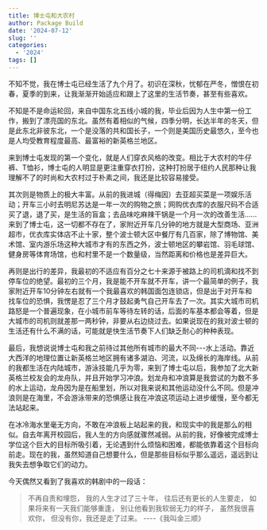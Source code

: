 ```yaml
---
title: 博士屯和大农村
author: Package Build
date: '2024-07-12'
slug: ''
categories:
  - '2024'
tags: []
---
```


不知不觉，我在博士屯已经生活了九个月了。初识在深秋，忧郁在严冬，憎恨在初春，夏季的到来，让我渐渐开始适应和跟上了这里的生活节奏，甚至有些喜欢。

不知是不是命运轮回，来自中国东北五线小城的我，毕业后因为人生中第一份工作，搬到了漂亮国的东北。虽然有着相似的气候，四季分明，长达半年的冬天，但是此东北非彼东北，一个是没落的共和国长子，一个则是美国历史最悠久，至今也是人均受教育程度最高、最富裕的新英格兰地区。

来到博士屯发现的第一个变化，就是人们穿衣风格的改变。相比于大农村的牛仔裤、T恤衫，博士屯的人明显是更注重穿衣打扮，这种打扮居于纽约人民那种让我理解不了的时尚和大农村过于朴素之间，我还是比较容易接受。

其次则是物质上的极大丰富。从前的我进城（得梅因）去亚超买菜是一项娱乐活动；开车三小时去明尼苏达是一年一次的购物之旅；网购优衣库的衣服尺码不合适买了退，退了买，是生活的盲盒；去品味吃麻辣干锅是一个月一次的改善生活......来到了博士屯，这一切都不存在了，家附近开车几分钟的地方就是大型商场、亚洲超市，优衣库实体店不止十家，整个波士顿大区中餐厅有几百家，除了博物馆、美术馆、室内游乐场这种大城市才有的东西之外，波士顿地区的攀岩馆、羽毛球馆、健身房等体育场馆，也和村里不是一个数量级，当然距离和价格也是差异巨大。

再则是出行的差异，我最初的不适应有百分之七十来源于被路上的司机滴和找不到停车位的绝望。最初的三个月，我是能不开车就不开车，讲一个最简单的例子，我家附近开车10分钟左右就有一个我最喜欢的韩国面包连锁店，但是出于对开车和找车位的恐惧，我愣是忍了三个月才鼓起勇气自己开车去了一次。其实大城市司机路怒是一个普遍现象，在小城市前车等待左转的话，后面的车基本都会等着，但是大城市的司机则就差那一两秒钟，非要从右边绕过去。如果说现在的我对波士顿的生活还有什么不满的话，可能就是快生活节奏下人们缺乏耐心的种种表现。

最后，我想说说博士屯和我之前待过其他所有城市的最大不同---水上活动。靠近大西洋的地理位置让新英格兰地区拥有诸多湖泊、河流，以及绵长的海岸线。从前的我都生活在内陆城市，游泳技能几乎为零，来到了博士屯以后，我参加了北大新英格兰校友会的龙舟队，并且开始学习冲浪。划龙舟和冲浪算是我尝试的为数不多的水上运动，龙舟因为是在船里划，所以对我来说和其他运动没什么不同。但是冲浪则是在海里，不会游泳带来的恐惧感让我在冲浪这项运动上进步缓慢，至今都无法站起来。

在冰冷海水里毫无方向，不敢在冲浪板上站起来的我，和现实中的我是那么的相似。自去年离开校园后，我人生的方向感就骤然减弱。从前的我，好像被完成博士学位这个巨大的目标所吸引着，无论遇到什么烦恼和困难，都能依靠着这个目标向前走。现在的我，虽然知道自己想要什么，但是那些目标似乎那么遥远，遥远到让我失去想争取它们的动力。

今天偶然又看到了我喜欢的韩剧中的一段话：

> 不再自责和埋怨，
我的人生才过了三十年，
往后还有更长的人生要走，
如果将来有一天我们能够重逢，
别让他看到我软弱无力的样子，
虽然我很喜欢你，
但没有你，我还是走了过来。
----《我叫金三顺》













